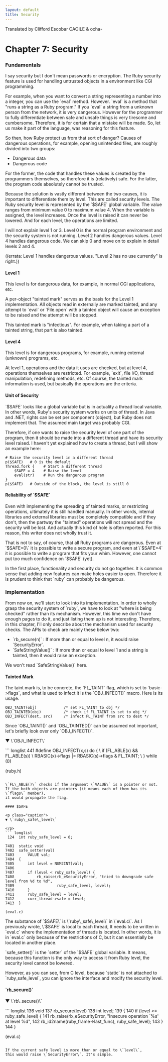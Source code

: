 ```yaml
---
layout: default
title: Security
---
```


Translated by Clifford Escobar CAOILE & ocha-

Chapter 7: Security
===================

### Fundamentals

I say security but I don't mean passwords or encryption. The Ruby security
feature is used for handling untrusted objects in a environment like CGI
programming.

For example, when you want to convert a string representing a number into a
integer, you can use the \`eval\` method. However. \`eval\` is a method that "runs
a string as a Ruby program." If you \`eval\` a string from a unknown person from
the network, it is very dangerous. However for the programmer to fully
differentiate between safe and unsafe things is very tiresome and cumbersome.
Therefore, it is for certain that a mistake will be made. So, let us make it
part of the language, was reasoning for this feature.

So then, how Ruby protect us from that sort of danger? Causes of dangerous
operations, for example, opening unintended files, are roughly divided into two
groups:

-   Dangerous data
-   Dangerous code

For the former, the code that handles these values is created by the
programmers themselves, so therefore it is (relatively) safe. For the latter,
the program code absolutely cannot be trusted.

Because the solution is vastly different between the two causes, it is important to
differentiate them by level. This are called security levels. The Ruby security
level is represented by the \`$SAFE\` global variable. The value ranges from
minimum value 0 to maximum value 4. When the variable is assigned, the level
increases. Once the level is raised it can never be lowered. And for each
level, the operations are limited.

I will not explain level 1 or 3.
Level 0 is the normal program environment and the security system is not
running. Level 2 handles dangerous values. Level 4 handles dangerous code.
We can skip 0 and move on to explain in detail levels 2 and 4.

((errata: Level 1 handles dangerous values.
"Level 2 has no use currently" is right.))

#### Level 1

This level is for dangerous data, for example, in normal CGI
applications, etc.

A per-object "tainted mark" serves as the basis for the Level 1
implementation. All objects read in externally are marked tainted, and
any attempt to \`eval\` or \`File.open\` with a tainted object will cause an
exception to be raised and the attempt will be stopped.

This tainted mark is "infectious". For example, when taking a part of a
tainted string, that part is also tainted.

#### Level 4

This level is for dangerous programs, for example, running external
(unknown) programs, etc.

At level 1, operations and the data it uses are checked, but at level
4, operations themselves are restricted. For example, \`exit\`, file
I/O, thread manipulation, redefining methods, etc. Of course, the
tainted mark information is used, but basically the operations are the
criteria.

#### Unit of Security

\`$SAFE\` looks like a global variable but is in actuality a thread
local variable. In other words, Ruby's security system works on units
of thread. In Java and .NET, rights can be set per component (object),
but Ruby does not implement that. The assumed main target was probably
CGI.

Therefore, if one wants to raise the security level of one part of the
program, then it should be made into a different thread and have its
security level raised. I haven't yet explained how to create a thread,
but I will show an example here:

``` emlist
# Raise the security level in a different thread
p($SAFE)   # 0 is the default
Thread.fork {    # Start a different thread
    $SAFE = 4    # Raise the level
    eval(str)    # Run the dangerous program
}
p($SAFE)   # Outside of the block, the level is still 0
```

#### Reliability of \`$SAFE\`

Even with implementing the spreading of tainted marks, or restricting
operations, ultimately it is still handled manually. In other words,
internal libraries and external libraries must be completely
compatible and if they don't, then the partway the "tainted" operations
will not spread and the security will be lost. And actually this kind
of hole is often reported. For this reason, this writer does not
wholly trust it.

That is not to say, of course, that all Ruby programs are dangerous.
Even at \`$SAFE=0\` it is possible to write a secure program, and even
at \`$SAFE=4\` it is possible to write a program that fits your whim.
However, one cannot put too much confidence on \`$SAFE\` (yet).

In the first place, functionality and security do not go together. It
is common sense that adding new features can make holes easier to
open. Therefore it is prudent to think that \`ruby\` can probably be
dangerous.

### Implementation

From now on, we'll start to look into its implementation.
In order to wholly grasp the security system of \`ruby\`,
we have to look at "where is being checked" rather than its mechanism.
However, this time we don't have enough pages to do it,
and just listing them up is not interesting.
Therefore, in this chapter, I'll only describe about the
mechanism used for security checks.
The APIs to check are mainly these below two:

-   \`rb\_secure(n)\` : If more than or equal to level n, it would raise \`SecurityError\`.
-   \`SafeStringValue()\` :
    If more than or equal to level 1 and a string is tainted,
    then it would raise an exception.

We won't read \`SafeStringValue()\` here.

#### Tainted Mark

The taint mark is, to be concrete, the \`FL\_TAINT\` flag, which is set to
\`basic-&gt;flags\`, and what is used to infect it is the \`OBJ\_INFECT()\` macro.
Here is its usage.

``` emlist
OBJ_TAINT(obj)            /* set FL_TAINT to obj */
OBJ_TAINTED(obj)          /* check if FL_TAINT is set to obj */
OBJ_INFECT(dest, src)     /* infect FL_TAINT from src to dest */
```

Since \`OBJ\_TAINT()\` and \`OBJ\_TAINTED()\` can be assumed not important,
let's briefly look over only \`OBJ\_INFECT()\`.

<p class="caption">
▼ \`OBJ\_INFECT\`

</p>
``` longlist
 441  #define OBJ_INFECT(x,s) do {                             \
          if (FL_ABLE(x) && FL_ABLE(s))                        \
              RBASIC(x)->flags |= RBASIC(s)->flags & FL_TAINT; \
      } while (0)

(ruby.h)
```

\`FL\_ABLE()\` checks if the argument \`VALUE\` is a pointer or not.
If the both objects are pointers (it means each of them has its \`flags\` member),
it would propagate the flag.

#### $SAFE

<p class="caption">
▼ \`ruby\_safe\_level\`

</p>
``` longlist
 124  int ruby_safe_level = 0;

7401  static void
7402  safe_setter(val)
7403      VALUE val;
7404  {
7405      int level = NUM2INT(val);
7406
7407      if (level < ruby_safe_level) {
7408          rb_raise(rb_eSecurityError, "tried to downgrade safe level from %d to %d",
7409                   ruby_safe_level, level);
7410      }
7411      ruby_safe_level = level;
7412      curr_thread->safe = level;
7413  }

(eval.c)
```

The substance of \`$SAFE\` is \`ruby\_safe\_level\` in \`eval.c\`.
As I previously wrote, \`$SAFE\` is local to each thread,
It needs to be written in \`eval.c\` where the implementation of threads is located.
In other words, it is in \`eval.c\` only because of the restrictions of C,
but it can essentially be located in another place.

\`safe\_setter()\` is the \`setter\` of the \`$SAFE\` global variable.
It means, because this function is the only way to access it from Ruby level,
the security level cannot be lowered.

However, as you can see, from C level,
because \`static\` is not attached to \`ruby\_safe\_level\`,
you can ignore the interface and modify the security level.

#### \`rb\_secure()\`

<p class="caption">
▼ \`rb\_secure()\`

</p>
``` longlist
 136  void
 137  rb_secure(level)
 138      int level;
 139  {
 140      if (level <= ruby_safe_level) {
 141          rb_raise(rb_eSecurityError, "Insecure operation `%s' at level %d",
 142                   rb_id2name(ruby_frame->last_func), ruby_safe_level);
 143      }
 144  }

(eval.c)
```

If the current safe level is more than or equal to \`level\`,
this would raise \`SecurityError\`. It's simple.
